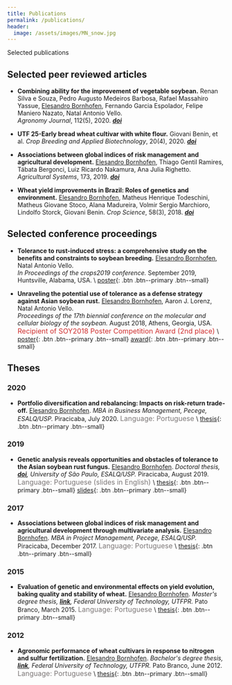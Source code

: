 ```yaml
---
title: Publications
permalink: /publications/
header:
  image: /assets/images/MN_snow.jpg
---
```

Selected publications

## Selected peer reviewed articles


* **Combining ability for the improvement of vegetable soybean.**
  Renan Silva e Souza,
  Pedro Augusto Medeiros Barbosa,
  Rafael Massahiro Yassue,
  [Elesandro Bornhofen](https://scholar.google.com.br/citations?hl=pt-BR&user=41DCnKQAAAAJ&view_op=list_works&sortby=pubdate),
  Fernando Garcia Espolador,
  Felipe Maniero Nazato,
  Natal Antonio Vello.  
  _Agronomy Journal_, 112(5), 2020. _[**doi**](https://doi.org/10.1002/agj2.20322)_

* **UTF 25-Early bread wheat cultivar with white flour.**
  Giovani Benin, et al.
  _Crop Breeding and Applied Biotechnology_, 20(4), 2020. _[**doi**](https://doi.org/10.1590/1984-70332020v20n4c67)_

* **Associations between global indices of risk management and agricultural development.**
  [Elesandro Bornhofen](https://scholar.google.com.br/citations?hl=pt-BR&user=41DCnKQAAAAJ&view_op=list_works&sortby=pubdate),
  Thiago Gentil Ramires,
  Tábata Bergonci,
  Luiz Ricardo Nakamura,
  Ana Julia Righetto.
  _Agricultural Systems_, 173, 2019. _[**doi**](https://doi.org/10.1016/j.agsy.2019.03.006)_

* **Wheat yield improvements in Brazil: Roles of genetics and environment.**
  [Elesandro Bornhofen](https://scholar.google.com.br/citations?hl=pt-BR&user=41DCnKQAAAAJ&view_op=list_works&sortby=pubdate),
  Matheus Henrique Todeschini,
  Matheus Giovane Stoco,
  Alana Madureira,
  Volmir Sergio Marchioro,
  Lindolfo Storck,
  Giovani Benin.
  _Crop Science_, 58(3), 2018. _[**doi**](https://doi.org/10.2135/cropsci2017.06.0358)_


## Selected conference proceedings

* **Tolerance to rust-induced stress: a comprehensive study on the benefits and constraints to soybean breeding.**
  [Elesandro Bornhofen](https://scholar.google.com.br/citations?hl=pt-BR&user=41DCnKQAAAAJ&view_op=list_works&sortby=pubdate),
  Natal Antonio Vello.  
  _In Proceedings of the crops2019 conference._
  September 2019, Huntsville, Alabama, USA. \\
  [poster](/assets/posters/CROPS2019_poster_bornhofen.pdf){: .btn .btn--primary .btn--small}

* **Unraveling the potential use of tolerance as a defense strategy against Asian soybean rust.**
  [Elesandro Bornhofen](https://scholar.google.com.br/citations?hl=pt-BR&user=41DCnKQAAAAJ&view_op=list_works&sortby=pubdate),
  Aaron J. Lorenz,
  Natal Antonio Vello.  
  _Proceedings of the 17th biennial conference on the molecular and cellular biology of the soybean._
  August 2018, Athens, Georgia, USA. <font size="3"> <span style="color: #d03030">Recipient of SOY2018 Poster Competition Award (2nd place)</span> </font> \\
  [poster](/assets/posters/SOY2018_poster_bornhofen.pdf){: .btn .btn--primary .btn--small}
  [award](/assets/posters/SOY2018_award.jpg){: .btn .btn--primary .btn--small}

## Theses

### 2020

* **Portfolio diversification and rebalancing: Impacts on risk-return trade-off.**
  [Elesandro Bornhofen](https://scholar.google.com.br/citations?hl=pt-BR&user=41DCnKQAAAAJ&view_op=list_works&sortby=pubdate).
  _MBA in Business Management, Pecege, ESALQ/USP._
  Piracicaba, July 2020. <font size="3"> <span style="color: #7d7878">Language: Portuguese</span> </font> \\
  [thesis](/assets/thesis/mba_business_management_elesandro_bornhofen.pdf){: .btn .btn--primary .btn--small}

### 2019

* **Genetic analysis reveals opportunities and obstacles of tolerance to the Asian soybean rust fungus.**
  [Elesandro Bornhofen](https://scholar.google.com.br/citations?hl=pt-BR&user=41DCnKQAAAAJ&view_op=list_works&sortby=pubdate).
  _Doctoral thesis, [**doi**](https://doi.org/10.11606/T.11.2019.tde-17102019-164015), University of São Paulo, ESALQ/USP._
  Piracicaba, August 2019. <font size="3"> <span style="color: #7d7878">Language: Portuguese (slides in English)</span> </font> \\
  [thesis](/assets/thesis/phd_elesandro_bornhofen.pdf){: .btn .btn--primary .btn--small}
  [slides](/assets/thesis/phd_elesandro_bornhofen_slides.pdf){: .btn .btn--primary .btn--small}

### 2017

* **Associations between global indices of risk management and agricultural development through multivariate analysis.**
  [Elesandro Bornhofen](https://scholar.google.com.br/citations?hl=pt-BR&user=41DCnKQAAAAJ&view_op=list_works&sortby=pubdate).
  _MBA in Project Management, Pecege, ESALQ/USP._
  Piracicaba, December 2017. <font size="3"> <span style="color: #7d7878">Language: Portuguese</span> </font> \\
  [thesis](/assets/thesis/mba_project_management_elesandro_bornhofen.pdf){: .btn .btn--primary .btn--small}

### 2015

* **Evaluation of genetic and environmental effects on yield evolution, baking quality and stability of wheat.**
  [Elesandro Bornhofen](https://scholar.google.com.br/citations?hl=pt-BR&user=41DCnKQAAAAJ&view_op=list_works&sortby=pubdate).
  _Master's degree thesis, [**link**](http://repositorio.utfpr.edu.br/jspui/handle/1/1221), Federal University of Technology, UTFPR._
  Pato Branco, March 2015. <font size="3"> <span style="color: #7d7878">Language: Portuguese</span> </font> \\
  [thesis](/assets/thesis/msc_elesandro_bornhofen.pdf){: .btn .btn--primary .btn--small}

### 2012

* **Agronomic performance of wheat cultivars in response to nitrogen and sulfur fertilization.**
  [Elesandro Bornhofen](https://scholar.google.com.br/citations?hl=pt-BR&user=41DCnKQAAAAJ&view_op=list_works&sortby=pubdate).
  _Bachelor's degree thesis, [**link**](http://repositorio.utfpr.edu.br/jspui/handle/1/1221), Federal University of Technology, UTFPR._
  Pato Branco, June 2012. <font size="3"> <span style="color: #7d7878">Language: Portuguese</span> </font> \\
  [thesis](/assets/thesis/bsc_elesandro_bornhofen.pdf){: .btn .btn--primary .btn--small}
